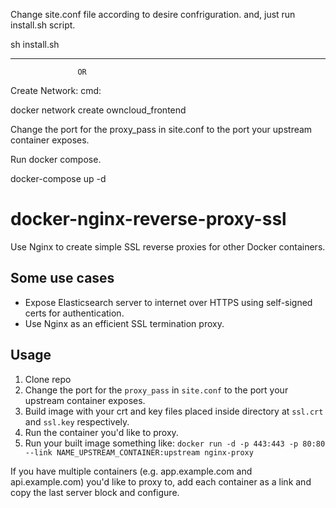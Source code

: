 Change site.conf file according to desire confriguration.
and, just run install.sh script.

sh install.sh

---------------------------------------------------------------------

                   OR


Create Network: cmd:

docker network create owncloud_frontend

Change the port for the proxy_pass in site.conf to the port your upstream container exposes.

Run docker compose.

docker-compose up -d






# docker-nginx-reverse-proxy-ssl

Use Nginx to create simple SSL reverse proxies for other Docker
containers.

## Some use cases

* Expose Elasticsearch server to internet over HTTPS using self-signed
  certs for authentication.
* Use Nginx as an efficient SSL termination proxy.

## Usage

1. Clone repo
2. Change the port for the `proxy_pass` in `site.conf` to the port
your upstream container exposes.
2. Build image with your crt and key files placed inside directory at `ssl.crt`
and `ssl.key` respectively.
3. Run the container you'd like to proxy.
4. Run your built image something like: `docker run -d -p 443:443
   -p 80:80 --link NAME_UPSTREAM_CONTAINER:upstream nginx-proxy`

If you have multiple containers (e.g. app.example.com and api.example.com) you'd like to proxy to, add each container as a link and copy the last server block and configure.
